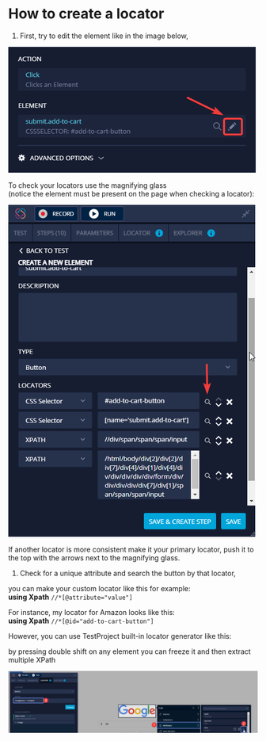 # How to create a locator



1. First, try to edit the element like in the image below,

![](<../../.gitbook/assets/image (560).png>)

To check your locators use the magnifying glass\
﻿(notice the element must be present on the page when checking a locator):

![](<../../.gitbook/assets/image (492).png>)



If another locator is more consistent make it your primary locator, push it to the top with the arrows next to the magnifying glass.

1. Check for a unique attribute and search the button by that locator,

you can make your custom locator like this for example:\
﻿**using Xpath** `//*[@attribute="value"]`

For instance, my locator for Amazon looks like this:\
﻿**using Xpath** `//*[@id="add-to-cart-button"]`

However, you can use TestProject built-in locator generator like this:

by pressing double shift on any element you can freeze it and then extract multiple XPath

![](<../../.gitbook/assets/image (470).png>)
